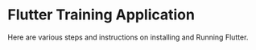 # Flutter Training Application

Here are various steps and instructions on installing and Running Flutter.
